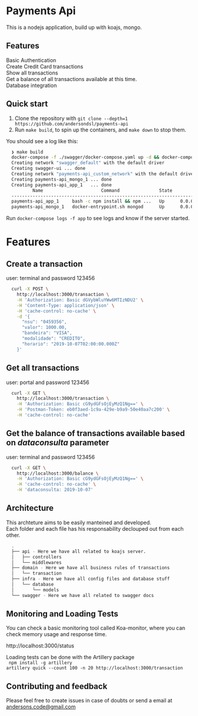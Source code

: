 # Payments Api

This is a nodejs application, build up with koajs, mongo.

## Features

<dl>
  <dt>Basic Authentication</dt>
  <dt>Create Credit Card transactions</dt>
  <dt>Show all transactions</dt>
  <dt>Get a balance of all transactions available at this time.</dt>
  <dt>Database integration</dt>
</dl>

## Quick start

1. Clone the repository with `git clone --depth=1 https://github.com/andersondsl/payments-api`
2. Run `make build`, to spin up the containers, and `make down` to stop them.

You should see a log like this: 
````bash
  ❯ make build                                                                                                   
  docker-compose -f ./swagger/docker-compose.yaml up -d && docker-compose up -d && docker-compose ps
  Creating network "swagger_default" with the default driver
  Creating swagger-ui ... done
  Creating network "payments-api_custom_network" with the default driver
  Creating payments-api_mongo_1 ... done
  Creating payments-api_app_1   ... done
          Name                      Command               State            Ports
  ----------------------------------------------------------------------------------------
  payments-api_app_1     bash -c npm install && npm ...   Up      0.0.0.0:3000->3000/tcp
  payments-api_mongo_1   docker-entrypoint.sh mongod      Up      0.0.0.0:27017->27017/tcp

````

Run `docker-compose logs -f app` to see logs and know if the server started.

# Features

## Create a transaction

user: terminal and password 123456

```bash
  curl -X POST \
    http://localhost:3000/transaction \
    -H 'Authorization: Basic dGVybWluYWw6MTIzNDU2' \
    -H 'Content-Type: application/json' \
    -H 'cache-control: no-cache' \
    -d '{
      "nsu": "0459356",
      "valor": 1000.00,
      "bandeira": "VISA",
      "modalidade": "CREDITO",
      "horario": "2019-10-07T02:00:00.000Z"
    }'
```

## Get all transactions

user: portal and password 123456

```bash
  curl -X GET \
    http://localhost:3000/transaction \
    -H 'Authorization: Basic cG9ydGFsOjEyMzQ1Ng==' \
    -H 'Postman-Token: eb0f3aed-1c9a-429e-b9a9-50e40aa7c200' \
    -H 'cache-control: no-cache'
```

## Get the balance of transactions available based on _dataconsulta_ parameter
user: terminal and password 123456

```bash
  curl -X GET \
    http://localhost:3000/balance \
    -H 'Authorization: Basic cG9ydGFsOjEyMzQ1Ng==' \
    -H 'cache-control: no-cache' \
    -H 'dataconsulta: 2019-10-07'
```

## Architecture
  This archteture aims to be easily manteined and developed.\
  Each folder and each file has his responsability declouped out from each other.

  ````bash
    .
    ├── api - Here we have all related to koajs server.
    │   ├── controllers
    │   └── middlewares
    ├── domain - Here we have all business rules of transactions
    │   └── transaction
    ├── infra - Here we have all config files and database stuff
    │   └── database
    │       └── models
    └── swagger - Here we have all related to swagger docs
  ````

## Monitoring and Loading Tests
  You can check a basic monitoring tool called Koa-monitor, where you can check memory usage and response time.

  http://localhost:3000/status

  Loading tests can be done with the Artillery package\
  ``` npm install -g artillery``` \
  ``` artillery quick --count 100 -n 20 http://localhost:3000/transaction ```

## Contributing and feedback
Please feel free to create issues in case of doubts or send a email at andersons.code@gmail.com
